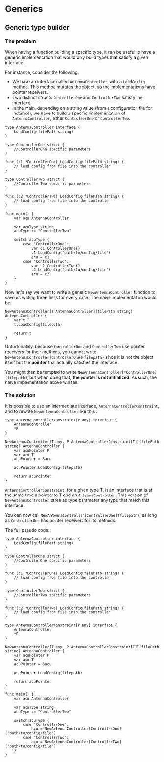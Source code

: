 # Generics

## Generic type builder 

### The problem

When having a function building a specific type, it can be useful to have a generic implementation that would only build types that satisfy a given interface.

For instance, consider the following:

- We have an interface called `AntennaController`, with a `LoadConfig` method. This method mutates the object, so the implementations have pointer receivers.
- Two distinct structs `ControllerOne` and `ControllerTwo` satisfy the interface.
- In the main, depending on a string value (from a configuration file for instance), we have to build a specific implementation of `AntennaController`, either `ControllerOne` or `ControllerTwo`.

```
type AntennaController interface {
    LoadConfig(filePath string)
}

type ControllerOne struct {
	//ControllerOne specific parameters
}

func (c1 *ControllerOne) LoadConfig(filePath string) {
    // load config from file into the controller
}

type ControllerTwo struct {
	//ControllerTwo specific parameters
}

func (c2 *ControllerTwo) LoadConfig(filePath string) {
    // load config from file into the controller
}

func main() {
    var acu AntennaController

    var acuType string
    acuType := "ControllerTwo"

    switch acuType {
        case "ControllerOne":
            var c1 ControllerOne{}
            c1.LoadConfig("path/to/config/file")
            acu = c1
        case "ControllerTwo":
            var c2 ControllerTwo{}
            c2.LoadConfig("path/to/config/file")
            acu = c2
    }
}
```

Now let's say we want to write a generic `NewAntennaController` function to save us writing three lines for every case. The naive implementation would be:

```
NewAntennaController[T AntennaController](filePath string) AntennaController {
    var t T
    t.LoadConfig(filepath)

    return t
}
```

Unfortunately, because `ControllerOne` and `ControllerTwo` use pointer receivers for their methods, you cannot write `NewAntennaController[ControllerOne](filepath)` since it is not the object itself but the **pointer** that actually satisfies the interface.

You might then be tempted to write `NewAntennaController[*ControllerOne](filepath)`, but when doing that, **the pointer is not initialized**. As such, the naive implementation above will fail.

### The solution

It is possible to use an intermediate interface, `AntennaControllerConstraint`, and to rewrite `NewAntennaController` like this :

```
type AntennaControllerConstraint[P any] interface {
	AntennaController
	*P
}

NewAntennaController[T any, P AntennaControllerConstraint[T]](filePath string) AntennaController {
    var acuPointer P
	var acu T
	acuPointer = &acu

    acuPointer.LoadConfig(filepath)

    return acuPointer
}
```

`AntennaControllerConstraint`, for a given type T, is an interface that is at the same time a pointer to T and an `AntennaController`. This version of `NewAntennaController` takes as type parameter any type that match this interface.

You can now call `NewAntennaController[ControllerOne](filepath)`, as long as `ControllerOne` has pointer receivers for its methods.

The full pseudo code:

```
type AntennaController interface {
    LoadConfig(filePath string)
}

type ControllerOne struct {
	//ControllerOne specific parameters
}

func (c1 *ControllerOne) LoadConfig(filePath string) {
    // load config from file into the controller
}

type ControllerTwo struct {
	//ControllerTwo specific parameters
}

func (c2 *ControllerTwo) LoadConfig(filePath string) {
    // load config from file into the controller
}

type AntennaControllerConstraint[P any] interface {
	AntennaController
	*P
}

NewAntennaController[T any, P AntennaControllerConstraint[T]](filePath string) AntennaController {
    var acuPointer P
	var acu T
	acuPointer = &acu

    acuPointer.LoadConfig(filepath)

    return acuPointer
}

func main() {
    var acu AntennaController

    var acuType string
    acuType := "ControllerTwo"

    switch acuType {
        case "ControllerOne":
            acu = NewAntennaController[ControllerOne]("path/to/config/file")
        case "ControllerTwo":
            acu = NewAntennaController[ControllerTwo]("path/to/config/file")
    }
}
```



